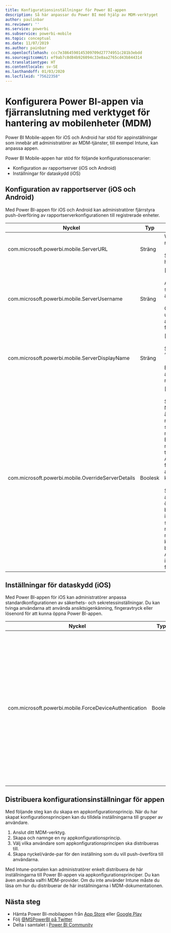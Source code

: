 ```yaml
---
title: Konfigurationsinställningar för Power BI-appen
description: Så här anpassar du Power BI med hjälp av MDM-verktyget
author: paulinbar
ms.reviewer: ''
ms.service: powerbi
ms.subservice: powerbi-mobile
ms.topic: conceptual
ms.date: 11/07/2019
ms.author: painbar
ms.openlocfilehash: ccc7e3864590145309709d27774951c281b3ebdd
ms.sourcegitcommit: ef9ab7c0d84b926094c33e8aa2765cd43b844314
ms.translationtype: HT
ms.contentlocale: sv-SE
ms.lasthandoff: 01/03/2020
ms.locfileid: "75622358"
---
```

# <a name="remotely-configure-power-bi-app-using-mobile-device-management-mdm-tool"></a>Konfigurera Power BI-appen via fjärranslutning med verktyget för hantering av mobilenheter (MDM)

Power BI Mobile-appen för iOS och Android har stöd för appinställningar som innebär att administratörer av MDM-tjänster, till exempel Intune, kan anpassa appen.

Power BI Mobile-appen har stöd för följande konfigurationsscenarier:

- Konfiguration av rapportserver (iOS och Android)
- Inställningar för dataskydd (iOS)

## <a name="report-server-configuration-ios-and-android"></a>Konfiguration av rapportserver (iOS och Android)

Med Power BI-appen för iOS och Android kan administratörer fjärrstyra push-överföring av rapportserverkonfigurationen till registrerade enheter.

| Nyckel | Typ | Beskrivning |
|---|---|---|
| com.microsoft.powerbi.mobile.ServerURL | Sträng | Webbadress till rapportservern.<br><br>Ska börja med http eller https.|
| com.microsoft.powerbi.mobile.ServerUsername | Sträng | [valfritt]<br><br>Användarnamnet som ska användas för att ansluta servern.<br><br>Om det inte finns, uppmanas användaren att ange användarnamn för anslutningen i appen.|
| com.microsoft.powerbi.mobile.ServerDisplayName | Sträng | [valfritt]<br><br>Standardvärdet är ”Rapportserver”<br><br>Ett eget namn som används i appen för att representera servern. |
| com.microsoft.powerbi.mobile.OverrideServerDetails | Boolesk | [valfritt]<br><br>Standardvärdet är True. När värdet är True åsidosätts eventuella rapportserverdefinitioner som redan finns på den mobila enheten. Befintliga servrar som redan är konfigurerade tas bort. Genom att sätta Åsidosätt till True förhindras också att användaren tar bort konfigurationen.<br><br>Sätt värdet till False för att lägga till de push-överförda värdera, vilket bevarar de befintliga inställningarna. Om samma server-URL redan har konfigurerats i mobilappen, lämnas den konfigurationen i befintligt skick. Användaren uppmanas inte att logga in på nytt för samma server. |

## <a name="data-protection-settings-ios"></a>Inställningar för dataskydd (iOS)

Med Power BI-appen för iOS kan administratörer anpassa standardkonfigurationen av säkerhets- och sekretessinställningar. Du kan tvinga användarna att använda ansiktsigenkänning, fingeravtryck eller lösenord för att kunna öppna Power BI-appen.

| Nyckel | Typ | Beskrivning |
|---|---|---|
| com.microsoft.powerbi.mobile.ForceDeviceAuthentication | Boolesk | Standardvärdet är False. <br><br>Biometrik, som fingeravtryck eller ansiktsigenkänning, kan krävas för att användare ska kunna öppna appen på sin enhet. Om det behövs kan biometrik användas utöver vanlig autentisering.<br><br>Om du använder principer för appskydd rekommenderar Microsoft att du inaktiverar den här inställningen för att förhindra dubbla inloggningar. |

## <a name="deploying-app-configuration-settings"></a>Distribuera konfigurationsinställningar för appen

Med följande steg kan du skapa en appkonfigurationsprincip. När du har skapat konfigurationsprincipen kan du tilldela inställningarna till grupper av användare.

1. Anslut ditt MDM-verktyg.
2. Skapa och namnge en ny appkonfigurationsprincip.
3. Välj vilka användare som appkonfigurationsprincipen ska distribueras till.
4. Skapa nyckel/värde-par för den inställning som du vill push-överföra till användarna.

Med Intune-portalen kan administratörer enkelt distribuera de här inställningarna till Power BI-appen via appkonfigurationsprinciper. Du kan även använda valfri MDM-provider. Om du inte använder Intune måste du läsa om hur du distribuerar de här inställningarna i MDM-dokumentationen.

## <a name="next-steps"></a>Nästa steg

* Hämta Power BI-mobilappen från [App Store](https://apps.apple.com/app/microsoft-power-bi/id929738808) eller [Google Play](https://play.google.com/store/apps/details?id=com.microsoft.powerbim&amp;amp;clcid=0x409)
* Följ [@MSPowerBI på Twitter](https://twitter.com/MSPowerBI)
* Delta i samtalet i [Power BI Community](https://community.powerbi.com/)

